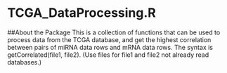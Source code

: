 # TCGA_DataProcessing.R
##About the Package
This is a collection of functions that can be used to process data from the TCGA database, and get the highest correlation between pairs of miRNA data rows and mRNA data rows. The syntax is getCorrelated(file1, file2). (Use files for file1 and file2 not already read databases.)
